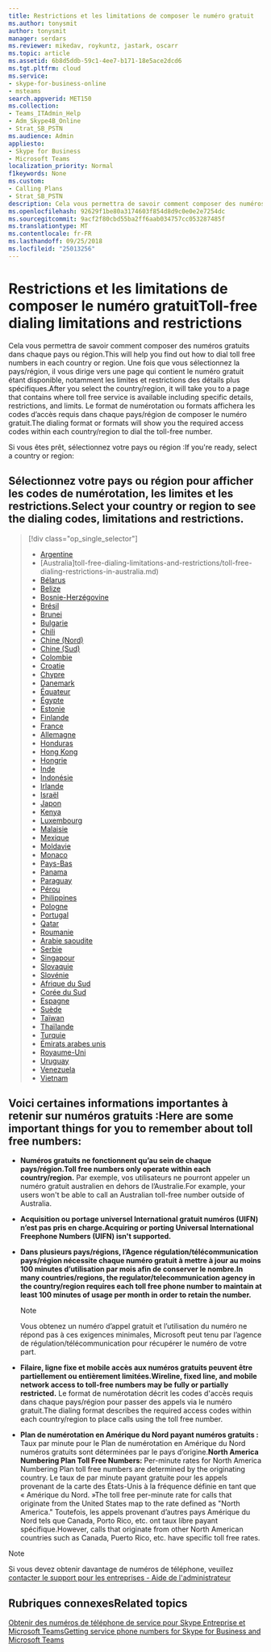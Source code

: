 ```yaml
---
title: Restrictions et les limitations de composer le numéro gratuit
ms.author: tonysmit
author: tonysmit
manager: serdars
ms.reviewer: mikedav, roykuntz, jastark, oscarr
ms.topic: article
ms.assetid: 6b8d5ddb-59c1-4ee7-b171-18e5ace2dcd6
ms.tgt.pltfrm: cloud
ms.service:
- skype-for-business-online
- msteams
search.appverid: MET150
ms.collection:
- Teams_ITAdmin_Help
- Adm_Skype4B_Online
- Strat_SB_PSTN
ms.audience: Admin
appliesto:
- Skype for Business
- Microsoft Teams
localization_priority: Normal
f1keywords: None
ms.custom:
- Calling Plans
- Strat_SB_PSTN
description: Cela vous permettra de savoir comment composer des numéros gratuits dans chaque pays/région. Une fois que vous sélectionnez la pays/région, il vous dirige vers une page spécifique qui contient des détails plus spécifiques, les restrictions et les limites de la disponibilité du service gratuit où service gratuit est disponible. Le format de numérotation ou formats affichera les codes d’accès requis dans chaque pays/région de composer le numéro gratuit.
ms.openlocfilehash: 92629f1be80a3174603f854d8d9c0e0e2e7254dc
ms.sourcegitcommit: 9acf2f80cbd55ba2ff6aab034757cc053287485f
ms.translationtype: MT
ms.contentlocale: fr-FR
ms.lasthandoff: 09/25/2018
ms.locfileid: "25013256"
---
```

# <a name="toll-free-dialing-limitations-and-restrictions"></a><span data-ttu-id="9e111-105">Restrictions et les limitations de composer le numéro gratuit</span><span class="sxs-lookup"><span data-stu-id="9e111-105">Toll-free dialing limitations and restrictions</span></span>

<span data-ttu-id="9e111-106">Cela vous permettra de savoir comment composer des numéros gratuits dans chaque pays ou région.</span><span class="sxs-lookup"><span data-stu-id="9e111-106">This will help you find out how to dial toll free numbers in each country or region.</span></span> <span data-ttu-id="9e111-107">Une fois que vous sélectionnez la pays/région, il vous dirige vers une page qui contient le numéro gratuit étant disponible, notamment les limites et restrictions des détails plus spécifiques.</span><span class="sxs-lookup"><span data-stu-id="9e111-107">After you select the country/region, it will take you to a page that contains where toll free service is available including specific details, restrictions, and limits.</span></span> <span data-ttu-id="9e111-108">Le format de numérotation ou formats affichera les codes d’accès requis dans chaque pays/région de composer le numéro gratuit.</span><span class="sxs-lookup"><span data-stu-id="9e111-108">The dialing format or formats will show you the required access codes within each country/region to dial the toll-free number.</span></span>
  
<span data-ttu-id="9e111-109">Si vous êtes prêt, sélectionnez votre pays ou région :</span><span class="sxs-lookup"><span data-stu-id="9e111-109">If you're ready, select a country or region:</span></span>
  
## <a name="select-your-country-or-region-to-see-the-dialing-codes-limitations-and-restrictions"></a><span data-ttu-id="9e111-110">Sélectionnez votre pays ou région pour afficher les codes de numérotation, les limites et les restrictions.</span><span class="sxs-lookup"><span data-stu-id="9e111-110">Select your country or region to see the dialing codes, limitations and restrictions.</span></span>

> [!div class="op_single_selector"]    
> - [Argentine](toll-free-dialing-limitations-and-restrictions/toll-free-dialing-restrictions-in-argentina.md)
> - [Australia]toll-free-dialing-limitations-and-restrictions/toll-free-dialing-restrictions-in-australia.md)
> - [Bélarus](toll-free-dialing-limitations-and-restrictions/toll-free-dialing-restrictions-in-belarus.md)
> - [Belize](toll-free-dialing-limitations-and-restrictions/toll-free-dialing-restrictions-in-belize.md)
> - [Bosnie-Herzégovine](toll-free-dialing-limitations-and-restrictions/toll-free-dialing-restrictions-in-bosnia-and-herzegovina.md)
> - [Brésil](toll-free-dialing-limitations-and-restrictions/toll-free-dialing-restrictions-in-brazil.md)
> - [Brunei](toll-free-dialing-limitations-and-restrictions/toll-free-dialing-restrictions-in-brunei.md)
> - [Bulgarie](toll-free-dialing-limitations-and-restrictions/toll-free-dialing-restrictions-in-bulgaria.md)
> - [Chili](toll-free-dialing-limitations-and-restrictions/toll-free-dialing-restrictions-in-chile.md)
> - [Chine (Nord)](toll-free-dialing-limitations-and-restrictions/toll-free-dialing-restrictions-in-chinanorth-10-800-714-xxxx-range.md)
> - [Chine (Sud)](toll-free-dialing-limitations-and-restrictions/toll-free-dialing-restrictions-in-chinasouth-10-800-140-xxxx-range.md)
> - [Colombie](toll-free-dialing-limitations-and-restrictions/toll-free-dialing-restrictions-in-columbia.md)
> - [Croatie](toll-free-dialing-limitations-and-restrictions/toll-free-dialing-restrictions-in-croatia.md)
> - [Chypre](toll-free-dialing-limitations-and-restrictions/toll-free-dialing-restrictions-in-cyprus.md)
> - [Danemark](toll-free-dialing-limitations-and-restrictions/toll-free-dialing-restrictions-in-denmark.md)
> - [Équateur](toll-free-dialing-limitations-and-restrictions/toll-free-dialing-restrictions-in-ecuador.md)
> - [Égypte](toll-free-dialing-limitations-and-restrictions/toll-free-dialing-restrictions-in-egypt.md)
> - [Estonie](toll-free-dialing-limitations-and-restrictions/toll-free-dialing-restrictions-in-estonia.md)
> - [Finlande](toll-free-dialing-limitations-and-restrictions/toll-free-dialing-restrictions-in-finland.md)
> - [France](toll-free-dialing-limitations-and-restrictions/toll-free-dialing-restrictions-in-france.md)
> - [Allemagne](toll-free-dialing-limitations-and-restrictions/toll-free-dialing-restrictions-in-germany.md)
> - [Honduras](toll-free-dialing-limitations-and-restrictions/toll-free-dialing-restrictions-in-honduras.md)
> - [Hong Kong](toll-free-dialing-limitations-and-restrictions/toll-free-dialing-restrictions-in-hong-kong.md)
> - [Hongrie](toll-free-dialing-limitations-and-restrictions/toll-free-dialing-restrictions-in-hungary.md)
> - [Inde](toll-free-dialing-limitations-and-restrictions/toll-free-dialing-restrictions-in-india.md)
> - [Indonésie](toll-free-dialing-limitations-and-restrictions/toll-free-dialing-restrictions-in-indonesia.md)
> - [Irlande](toll-free-dialing-limitations-and-restrictions/toll-free-dialing-restrictions-in-ireland.md)
> - [Israël](toll-free-dialing-limitations-and-restrictions/toll-free-dialing-restrictions-in-israel.md)
> - [Japon](toll-free-dialing-limitations-and-restrictions/toll-free-dialing-restrictions-in-japan.md)
> - [Kenya](toll-free-dialing-limitations-and-restrictions/toll-free-dialing-restrictions-in-kenya.md)
> - [Luxembourg](toll-free-dialing-limitations-and-restrictions/toll-free-dialing-restrictions-in-luxembourg.md)
> - [Malaisie](toll-free-dialing-limitations-and-restrictions/toll-free-dialing-restrictions-in-malaysia.md)
> - [Mexique](toll-free-dialing-limitations-and-restrictions/toll-free-dialing-restrictions-in-mexico.md)
> - [Moldavie](toll-free-dialing-limitations-and-restrictions/toll-free-dialing-restrictions-in-moldova.md)
> - [Monaco](toll-free-dialing-limitations-and-restrictions/toll-free-dialing-restrictions-in-monaco.md)
> - [Pays-Bas](toll-free-dialing-limitations-and-restrictions/toll-free-dialing-restrictions-in-the-netherlands.md)
> - [Panama](toll-free-dialing-limitations-and-restrictions/toll-free-dialing-restrictions-in-panama.md)
> - [Paraguay](toll-free-dialing-limitations-and-restrictions/toll-free-dialing-restrictions-in-paraguay.md)
> - [Pérou](toll-free-dialing-limitations-and-restrictions/toll-free-dialing-restrictions-in-peru.md)
> - [Philippines](toll-free-dialing-limitations-and-restrictions/toll-free-dialing-restrictions-in-the-philippines.md)
> - [Pologne](toll-free-dialing-limitations-and-restrictions/toll-free-dialing-restrictions-in-poland.md)
> - [Portugal](toll-free-dialing-limitations-and-restrictions/toll-free-dialing-restrictions-in-portugal.md)
> - [Qatar](toll-free-dialing-limitations-and-restrictions/toll-free-dialing-restrictions-in-qatar.md)
> - [Roumanie](toll-free-dialing-limitations-and-restrictions/toll-free-dialing-restrictions-in-romania.md)
> - [Arabie saoudite](toll-free-dialing-limitations-and-restrictions/toll-free-dialing-restrictions-in-saudi-arabia.md)
> - [Serbie](toll-free-dialing-limitations-and-restrictions/toll-free-dialing-restrictions-in-serbia.md)
> - [Singapour](toll-free-dialing-limitations-and-restrictions/toll-free-dialing-restrictions-in-singapore.md)
> - [Slovaquie](toll-free-dialing-limitations-and-restrictions/toll-free-dialing-restrictions-in-slovakia.md)
> - [Slovénie](toll-free-dialing-limitations-and-restrictions/toll-free-dialing-restrictions-in-slovenia.md)
> - [Afrique du Sud](toll-free-dialing-limitations-and-restrictions/toll-free-dialing-restrictions-in-south-africa.md)
> - [Corée du Sud](toll-free-dialing-limitations-and-restrictions/toll-free-dialing-restrictions-in-south-korea.md)
> - [Espagne](toll-free-dialing-limitations-and-restrictions/toll-free-dialing-restrictions-in-spain.md)
> - [Suède](toll-free-dialing-limitations-and-restrictions/toll-free-dialing-restrictions-in-sweden.md)
> - [Taïwan](toll-free-dialing-limitations-and-restrictions/toll-free-dialing-restrictions-in-taiwan.md)
> - [Thaïlande](toll-free-dialing-limitations-and-restrictions/toll-free-dialing-restrictions-in-thailand.md)
> - [Turquie](toll-free-dialing-limitations-and-restrictions/toll-free-dialing-restrictions-in-turkey.md)
> - [Émirats arabes unis](toll-free-dialing-limitations-and-restrictions/toll-free-dialing-restrictions-in-the-united-arab-emirates.md)
> - [Royaume-Uni](toll-free-dialing-limitations-and-restrictions/toll-free-dialing-restrictions-in-the-united-kingdom-u-k.md)
> - [Uruguay](toll-free-dialing-limitations-and-restrictions/toll-free-dialing-restrictions-in-uruguay.md)
> - [Venezuela](toll-free-dialing-limitations-and-restrictions/toll-free-dialing-restrictions-in-venezuela.md)
> - [Vietnam](toll-free-dialing-limitations-and-restrictions/toll-free-dialing-restrictions-in-vietnam.md)
  
## <a name="here-are-some-important-things-for-you-to-remember-about-toll-free-numbers"></a><span data-ttu-id="9e111-172">Voici certaines informations importantes à retenir sur numéros gratuits :</span><span class="sxs-lookup"><span data-stu-id="9e111-172">Here are some important things for you to remember about toll free numbers:</span></span>

- <span data-ttu-id="9e111-173">**Numéros gratuits ne fonctionnent qu’au sein de chaque pays/région.**</span><span class="sxs-lookup"><span data-stu-id="9e111-173">**Toll free numbers only operate within each country/region.**</span></span> <span data-ttu-id="9e111-174">Par exemple, vos utilisateurs ne pourront appeler un numéro gratuit australien en dehors de l’Australie.</span><span class="sxs-lookup"><span data-stu-id="9e111-174">For example, your users won't be able to call an Australian toll-free number outside of Australia.</span></span>
    
- <span data-ttu-id="9e111-175">**Acquisition ou portage universel International gratuit numéros (UIFN) n’est pas pris en charge.**</span><span class="sxs-lookup"><span data-stu-id="9e111-175">**Acquiring or porting Universal International Freephone Numbers (UIFN) isn't supported.**</span></span>
    
- <span data-ttu-id="9e111-176">**Dans plusieurs pays/régions, l’Agence régulation/télécommunication pays/région nécessite chaque numéro gratuit à mettre à jour au moins 100 minutes d’utilisation par mois afin de conserver le nombre.**</span><span class="sxs-lookup"><span data-stu-id="9e111-176">**In many countries/regions, the regulator/telecommunication agency in the country/region requires each toll free phone number to maintain at least 100 minutes of usage per month in order to retain the number.**</span></span>
    
    > [!NOTE]
    > Vous obtenez un numéro d’appel gratuit et l’utilisation du numéro ne répond pas à ces exigences minimales, Microsoft peut tenu par l’agence de régulation/télécommunication pour récupérer le numéro de votre part. 
  
- <span data-ttu-id="9e111-178">**Filaire, ligne fixe et mobile accès aux numéros gratuits peuvent être partiellement ou entièrement limitées.**</span><span class="sxs-lookup"><span data-stu-id="9e111-178">**Wireline, fixed line, and mobile network access to toll-free numbers may be fully or partially restricted.**</span></span> <span data-ttu-id="9e111-179">Le format de numérotation décrit les codes d'accès requis dans chaque pays/région pour passer des appels via le numéro gratuit.</span><span class="sxs-lookup"><span data-stu-id="9e111-179">The dialing format describes the required access codes within each country/region to place calls using the toll free number.</span></span>
    
- <span data-ttu-id="9e111-180">**Plan de numérotation en Amérique du Nord payant numéros gratuits :** Taux par minute pour le Plan de numérotation en Amérique du Nord numéros gratuits sont déterminées par le pays d’origine.</span><span class="sxs-lookup"><span data-stu-id="9e111-180">**North America Numbering Plan Toll Free Numbers:** Per-minute rates for North America Numbering Plan toll free numbers are determined by the originating country.</span></span> <span data-ttu-id="9e111-181">Le taux de par minute payant gratuite pour les appels provenant de la carte des États-Unis à la fréquence définie en tant que « Amérique du Nord. »</span><span class="sxs-lookup"><span data-stu-id="9e111-181">The toll free per-minute rate for calls that originate from the United States map to the rate defined as "North America."</span></span> <span data-ttu-id="9e111-182">Toutefois, les appels provenant d’autres pays Amérique du Nord tels que Canada, Porto Rico, etc. ont taux libre payant spécifique.</span><span class="sxs-lookup"><span data-stu-id="9e111-182">However, calls that originate from other North American countries such as Canada, Puerto Rico, etc. have specific toll free rates.</span></span>

> [!NOTE]
> Si vous devez obtenir davantage de numéros de téléphone, veuillez [contacter le support pour les entreprises - Aide de l'administrateur](https://support.office.com/article/32a17ca7-6fa0-4870-8a8d-e25ba4ccfd4b)
    
## <a name="related-topics"></a><span data-ttu-id="9e111-184">Rubriques connexes</span><span class="sxs-lookup"><span data-stu-id="9e111-184">Related topics</span></span>
[<span data-ttu-id="9e111-185">Obtenir des numéros de téléphone de service pour Skype Entreprise et Microsoft Teams</span><span class="sxs-lookup"><span data-stu-id="9e111-185">Getting service phone numbers for Skype for Business and Microsoft Teams</span></span>](/SkypeForBusiness/what-is-phone-system-in-office-365/getting-service-phone-numbers)

  
 